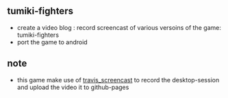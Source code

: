 tumiki-fighters
-----

- create a video blog : record screencast of various versoins of the game: tumiki-fighters
- port the game to android

note
----
- this game make use of [travis_screencast](https://github.com/brownman/travis_screencast) to record the desktop-session and upload the video it to github-pages
